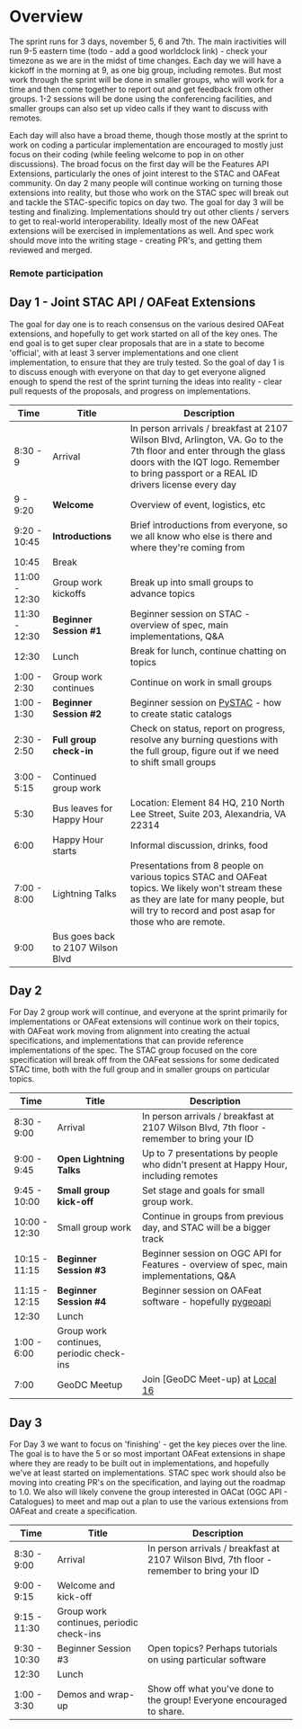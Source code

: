 # Overview

The sprint runs for 3 days, november 5, 6 and 7th. The main iractivities will run 9-5 eastern time (todo - add a good 
worldclock link) - check your timezone as we are in the midst of time changes. Each day we will have a kickoff in the morning
at 9, as one big group, including remotes. But most work through the sprint will be done in smaller groups, who will work
for a time and then come together to report out and get feedback from other groups. 1-2 sessions will be done using the
conferencing facilities, and smaller groups can also set up video calls if they want to discuss with remotes. 

Each day will also have a broad theme, though those mostly at the sprint to work on coding a particular implementation are 
encouraged to mostly just focus on their coding (while feeling welcome to pop in on other discussions). The broad focus on 
the first day will be the Features API Extensions, particularly the ones of joint interest to the STAC and OAFeat community. 
On day 2 many people will continue working on turning those extensions into reality, but those who work on the STAC spec 
will break out and tackle the STAC-specific topics on day two. The goal for day 3 will be testing and finalizing.
Implementations should try out other clients / servers to get to real-world interoperability. Ideally most of the new OAFeat
extensions will be exercised in implementations as well. And spec work should move into the writing stage - creating PR's,
and getting them reviewed and merged.

### Remote participation



## Day 1 - Joint STAC API / OAFeat Extensions

The goal for day one is to reach consensus on the various desired OAFeat extensions, and hopefully to get work started on all
of the key ones. The end goal is to get super clear proposals that are in a state to become 'official', with at least 3
server implementations and one client implementation, to ensure that they are truly tested. So the goal of day 1 is to 
discuss enough with everyone on that day to get everyone aligned enough to spend the rest of the sprint turning the ideas 
into reality - clear pull requests of the proposals, and progress on implementations. 

|**Time**|**Title**|**Description**|
|--------|------------|-------------------------------|
|8:30 - 9  | Arrival    | In person arrivals / breakfast at 2107 Wilson Blvd, Arlington, VA. Go to the 7th floor and enter through the glass doors with the IQT logo. Remember to bring passport or a REAL ID drivers license every day|
|9 - 9:20  | **Welcome**  | Overview of event, logistics,  etc |
|9:20 - 10:45 | **Introductions**  | Brief introductions from everyone, so we all know who else is there and where they're coming from|
|10:45 | Break| |
|11:00 - 12:30 | Group work kickoffs | Break up into small groups to advance topics |
|11:30 - 12:30 | **Beginner Session #1** | Beginner session on STAC - overview of spec, main implementations, Q&A  |
|12:30 | Lunch | Break for lunch, continue chatting on topics |
|1:00 - 2:30  | Group work continues | Continue on work in small groups |
|1:00 - 1:30 | **Beginner Session #2** | Beginner session on [PySTAC](https://github.com/azavea/pystac) - how to create static catalogs |
|2:30 - 2:50  | **Full group check-in**  | Check on status, report on progress, resolve any burning questions with the full group, figure out if we need to shift small groups|
|3:00 - 5:15  | Continued group work | |
|5:30 | Bus leaves for Happy Hour | Location: Element 84 HQ, 210 North Lee Street, Suite 203, Alexandria, VA 22314 |
|6:00 | Happy Hour starts | Informal discussion, drinks, food |
|7:00 - 8:00 | Lightning Talks | Presentations from 8 people on various topics STAC and OAFeat topics. We likely won't stream these as they are late for many people, but will try to record and post asap for those who are remote.|
|9:00 | Bus goes back to 2107 Wilson Blvd | |


## Day 2

For Day 2 group work will continue, and everyone at the sprint primarily for implementations or OAFeat extensions will continue
work on their topics, with OAFeat work moving from alignment into creating the actual specifications, and implementations that 
can provide reference implementations of the spec. The STAC group focused on the core specification will break off from the
OAFeat sessions for some dedicated STAC time, both with the full group and in smaller groups on particular topics.

|**Time**|**Title**|**Description**|
|--------|------------|-------------------------------|
|8:30 - 9:00 | Arrival | In person arrivals / breakfast at 2107 Wilson Blvd, 7th floor -  remember to bring your ID |
|9:00 - 9:45 | **Open Lightning Talks** | Up to 7 presentations by people who didn't present at Happy Hour, including remotes |
|9:45 - 10:00 | **Small group kick-off** | Set stage and goals for small group work.
|10:00 - 12:30 | Small group work | Continue in groups from previous day, and STAC will be a bigger track|
|10:15 - 11:15 | **Beginner Session #3** | Beginner session on OGC API for Features -  overview of spec,  main implementations, Q&A |
|11:15 - 12:15 | **Beginner Session #4** | Beginner session on OAFeat software - hopefully [pygeoapi](https://pygeoapi.io/)|
|12:30 | Lunch ||
|1:00 - 6:00 | Group work continues, periodic check-ins|
|7:00 | GeoDC Meetup | Join [GeoDC Meet-up) at [Local 16](https://goo.gl/maps/zyLsizoyq8w8MjYt6) |

## Day 3

For Day 3 we want to focus on 'finishing' - get the key pieces over the line. The goal is to have the 5 or so most important
OAFeat extensions in shape where they are ready to be built out in implementations, and hopefully we've at least started on
implementations. STAC spec work should also be moving into creating PR's on the specification, and laying out the roadmap to
1.0. We also will likely convene the group interested in OACat (OGC API - Catalogues) to meet and map out a plan to use
the various extensions from OAFeat and create a specification.


|**Time**|**Title**|**Description**|
|--------|------------|-------------------------------|
|8:30 - 9:00 | Arrival | In person arrivals / breakfast at 2107 Wilson Blvd, 7th floor -  remember to bring your ID |
|9:00 - 9:15 | Welcome and kick-off||
|9:15 - 11:30 | Group work continues, periodic check-ins||
|9:30 - 10:30 | Beginner Session #3 | Open topics? Perhaps tutorials on using particular software | 
|12:30 | Lunch ||
|1:00 - 3:30 | Demos and wrap-up | Show off what you've done to the group! Everyone encouraged to share.|
